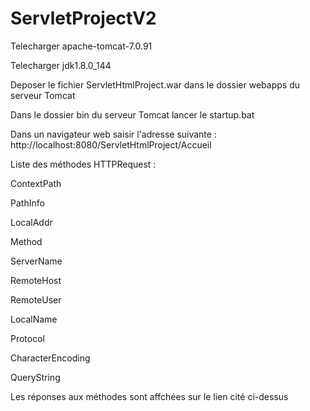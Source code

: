 # ServletProjectV2

Telecharger apache-tomcat-7.0.91

Telecharger jdk1.8.0_144

Deposer le fichier ServletHtmlProject.war dans le dossier webapps du serveur Tomcat

Dans le dossier bin du serveur Tomcat lancer le startup.bat

Dans un navigateur web saisir l'adresse suivante : http://localhost:8080/ServletHtmlProject/Accueil

Liste des méthodes HTTPRequest :

ContextPath

PathInfo

LocalAddr

Method

ServerName

RemoteHost

RemoteUser

LocalName

Protocol

CharacterEncoding

QueryString

Les réponses aux méthodes sont affchées sur le lien cité ci-dessus

